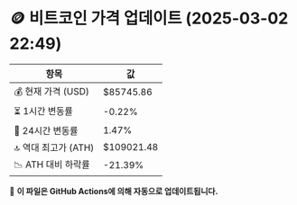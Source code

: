 # 🪙 비트코인 가격 업데이트 (2025-03-02 22:49)

| 항목                | 값 |
|--------------------|----------------|
| 💰 현재 가격 (USD) | $85745.86 |
| ⏳ 1시간 변동률    | -0.22% |
| 📆 24시간 변동률   | 1.47% |
| 🔝 역대 최고가 (ATH) | $109021.48 |
| 📉 ATH 대비 하락률 | -21.39% |

🔄 **이 파일은 GitHub Actions에 의해 자동으로 업데이트됩니다.**
